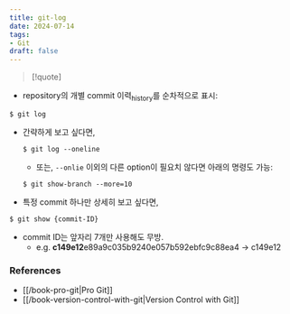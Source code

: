 ```yaml
---
title: git-log
date: 2024-07-14
tags:
- Git
draft: false
---
```



> [!quote]

- repository의 개별 commit 이력<sub>history</sub>를 순차적으로 표시:

```shellsession
$ git log
```

- 간략하게 보고 싶다면,
    ```shellsession
    $ git log --oneline
    ```
    - 또는, `--onlie` 이외의 다른 option이 필요치 않다면 아래의 명령도 가능:
    ```shellsession
    $ git show-branch --more=10
    ```

- 특정 commit 하나만 상세히 보고 싶다면,
```shellsession
$ git show {commit-ID}
```

- commit ID는 앞자리 7개만 사용해도 무방. 
    - e.g. **c149e12**e89a9c035b9240e057b592ebfc9c88ea4 $\to$ c149e12


### References
- [[/book-pro-git|Pro Git]]
- [[/book-version-control-with-git|Version Control with Git]]
